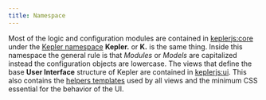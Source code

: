```yaml
---
title: Namespace
---
```


Most of the logic and configuration modules are contained in [keplerjs:core](https://github.com/Keplerjs/Kepler/tree/master/packages/keplerjs-core/README.md) under the [Kepler namespace](https://github.com/Keplerjs/Kepler/tree/master/packages/keplerjs-core/Kepler.js) **Kepler.** or **K.** is the same thing. Inside this namespace the general rule is that *Modules* or *Models* are capitalized instead the configuration objects are lowercase.
The views that define the base **User Interface** structure of Kepler are contained in [keplerjs:ui](https://github.com/Keplerjs/Kepler/tree/master/packages/keplerjs-ui/README.md). This also contains the [helpers templates](https://github.com/Keplerjs/Kepler/tree/master/packages/keplerjs-ui/client/helpers.js) used by all views and the minimum CSS essential for the behavior of the UI.
